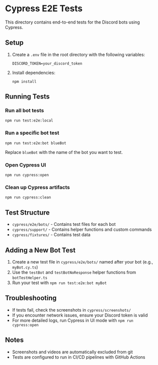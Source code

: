 # Cypress E2E Tests

This directory contains end-to-end tests for the Discord bots using Cypress.

## Setup

1. Create a `.env` file in the root directory with the following variables:

    ```
    DISCORD_TOKEN=your_discord_token
    ```

2. Install dependencies:
    ```
    npm install
    ```

## Running Tests

### Run all bot tests

```
npm run test:e2e:local
```

### Run a specific bot test

```
npm run test:e2e:bot blueBot
```

Replace `blueBot` with the name of the bot you want to test.

### Open Cypress UI

```
npm run cypress:open
```

### Clean up Cypress artifacts

```
npm run cypress:clean
```

## Test Structure

- `cypress/e2e/bots/` - Contains test files for each bot
- `cypress/support/` - Contains helper functions and custom commands
- `cypress/fixtures/` - Contains test data

## Adding a New Bot Test

1. Create a new test file in `cypress/e2e/bots/` named after your bot (e.g., `myBot.cy.ts`)
2. Use the `testBot` and `testBotNoResponse` helper functions from `botTestHelper.ts`
3. Run your test with `npm run test:e2e:bot myBot`

## Troubleshooting

- If tests fail, check the screenshots in `cypress/screenshots/`
- If you encounter network issues, ensure your Discord token is valid
- For more detailed logs, run Cypress in UI mode with `npm run cypress:open`

## Notes

- Screenshots and videos are automatically excluded from git
- Tests are configured to run in CI/CD pipelines with GitHub Actions
